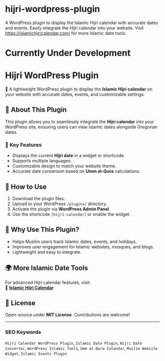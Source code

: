# hijri-wordpress-plugin
A WordPress plugin to display the Islamic Hijri calendar with accurate dates and events. Easily integrate the Hijri calendar into your website. Visit https://islamichijricalendar.com/ for more Islamic date tools.

# Currently Under Development

# Hijri WordPress Plugin  

📅 A lightweight WordPress plugin to display the **Islamic Hijri calendar** on your website with accurate dates, events, and customizable settings.  

## 🔗 **About This Plugin**  
This plugin allows you to seamlessly integrate the **Hijri calendar** into your WordPress site, ensuring users can view Islamic dates alongside Gregorian dates.  

### 🌙 **Key Features**  
- Displays the current **Hijri date** in a widget or shortcode.  
- Supports multiple languages.  
- Customizable design to match your website theme.  
- Accurate date conversion based on **Umm al-Qura** calculations.  

## 🚀 **How to Use**  
1. Download the plugin files.  
2. Upload to your WordPress `/plugins/` directory.  
3. Activate the plugin via **WordPress Admin Panel**.  
4. Use the shortcode `[hijri-calendar]` or enable the widget.  

## 📌 **Why Use This Plugin?**  
- Helps Muslim users track Islamic dates, events, and holidays.  
- Improves user engagement for Islamic websites, mosques, and blogs.  
- Lightweight and easy to integrate.  

## 🌍 **More Islamic Date Tools**  
For advanced Hijri calendar features, visit:  
🔗 **[Islamic Hijri Calendar](https://islamichijricalendar.com/)**  

## 📜 **License**  
Open-source under **MIT License**. Contributions are welcome!  

---

### **SEO Keywords**  
`Hijri Calendar WordPress Plugin`, `Islamic Date Plugin`, `Hijri Date Converter`, `WordPress Islamic Tools`, `Umm al-Qura Calendar`, `Muslim Website Widget`, `Islamic Events Plugin`  
